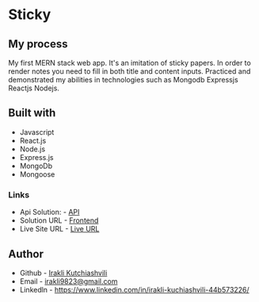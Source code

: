 # Sticky


## My process

My first MERN stack web app. It's an imitation of sticky papers. In order to render notes you need to fill in both title
and content inputs. Practiced and demonstrated my abilities in technologies such as Mongodb Expressjs Reactjs Nodejs.

## Built with

* Javascript
* React.js
* Node.js
* Express.js
* MongoDb
* Mongoose

### Links

* Api Solution: - [API](https://github.com/iraklikutchiashvili/Api-For-StickyNotes)
* Solution URL - [Frontend](https://github.com/iraklikutchiashvili/React-Sticky)
* Live Site URL - [Live URL](https://benevolent-scone-307144.netlify.app/)

## Author

* Github - [Irakli Kutchiashvili](https://github.com/iraklikutchiashvili)
* Email - irakli9823@gmail.com
* Linkedln - https://www.linkedin.com/in/irakli-kuchiashvili-44b573226/
